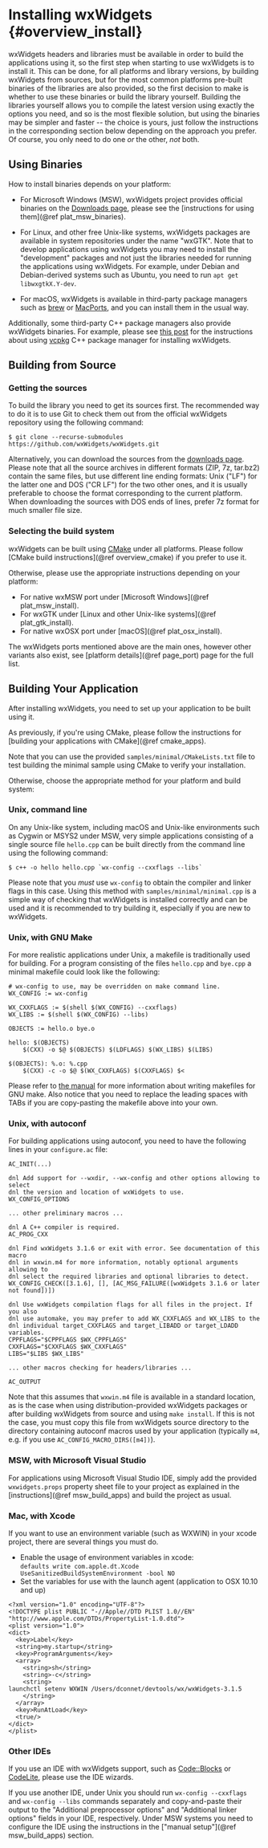 Installing wxWidgets    {#overview_install}
====================

wxWidgets headers and libraries must be available in order to build the
applications using it, so the first step when starting to use wxWidgets is to
install it. This can be done, for all platforms and library versions, by
building wxWidgets from sources, but for the most common platforms pre-built
binaries of the libraries are also provided, so the first decision to make is
whether to use these binaries or build the library yourself. Building the
libraries yourself allows you to compile the latest version using exactly the
options you need, and so is the most flexible solution, but using the binaries
may be simpler and faster -- the choice is yours, just follow the instructions
in the corresponding section below depending on the approach you prefer. Of
course, you only need to do one _or_ the other, _not_ both.


Using Binaries
--------------

How to install binaries depends on your platform:

- For Microsoft Windows (MSW), wxWidgets project provides official binaries
  on the [Downloads page][], please see
  the [instructions for using them](@ref plat_msw_binaries).

- For Linux, and other free Unix-like systems, wxWidgets packages are available
  in system repositories under the name "wxGTK". Note that to develop
  applications using wxWidgets you may need to install the "development"
  packages and not just the libraries needed for running the applications using
  wxWidgets. For example, under Debian and Debian-derived systems such as
  Ubuntu, you need to run `apt get libwxgtkX.Y-dev`.

- For macOS, wxWidgets is available in third-party package managers such as
  [brew][] or [MacPorts][], and you can install them in the usual way.

[downloads page]: https://www.wxwidgets.org/downloads/
[brew]: https://brew.sh/
[MacPorts]: https://www.macports.org/


Additionally, some third-party C++ package managers also provide wxWidgets
binaries. For example, please see [this post][vcpkg-post] for the instructions
about using [vcpkg][] C++ package manager for installing wxWidgets.

[vcpkg-post]: https://www.wxwidgets.org/blog/2019/01/wxwidgets-and-vcpkg/
[vcpkg]: https://github.com/microsoft/vcpkg


Building from Source
--------------------

### Getting the sources

To build the library you need to get its sources first. The recommended way to
do it is to use Git to check them out from the official wxWidgets repository
using the following command:

    $ git clone --recurse-submodules https://github.com/wxWidgets/wxWidgets.git

Alternatively, you can download the sources from the [downloads page][].
Please note that all the source archives in different formats (ZIP, 7z,
tar.bz2) contain the same files, but use different line ending formats: Unix
("LF") for the latter one and DOS ("CR LF") for the two other ones, and it is
usually preferable to choose the format corresponding to the current platform.
When downloading the sources with DOS ends of lines, prefer 7z format for much
smaller file size.

### Selecting the build system

wxWidgets can be built using [CMake](https://cmake.org/) under all platforms.
Please follow [CMake build instructions](@ref overview_cmake) if you prefer to
use it.

Otherwise, please use the appropriate instructions depending on your platform:

- For native wxMSW port under [Microsoft Windows](@ref plat_msw_install).
- For wxGTK under [Linux and other Unix-like systems](@ref plat_gtk_install).
- For native wxOSX port under [macOS](@ref plat_osx_install).

The wxWidgets ports mentioned above are the main ones, however other variants
also exist, see [platform details](@ref page_port) page for the full list.


Building Your Application
-------------------------

After installing wxWidgets, you need to set up your application to be built
using it.

As previously, if you're using CMake, please follow the instructions for
[building your applications with CMake](@ref cmake_apps).

Note that you can use the provided `samples/minimal/CMakeLists.txt` file to
test building the minimal sample using CMake to verify your installation.


Otherwise, choose the appropriate method for your platform and build system:

### Unix, command line

On any Unix-like system, including macOS and Unix-like environments such as
Cygwin or MSYS2 under MSW, very simple applications consisting of a single
source file `hello.cpp` can be built directly from the command line using the
following command:

    $ c++ -o hello hello.cpp `wx-config --cxxflags --libs`

Please note that you *must* use `wx-config` to obtain the compiler and linker
flags in this case. Using this method with `samples/minimal/minimal.cpp` is a
simple way of checking that wxWidgets is installed correctly and can be used
and it is recommended to try building it, especially if you are new to
wxWidgets.


### Unix, with GNU Make

For more realistic applications under Unix, a makefile is traditionally used
for building. For a program consisting of the files `hello.cpp` and `bye.cpp` a
minimal makefile could look like the following:

~~~{make}
# wx-config to use, may be overridden on make command line.
WX_CONFIG := wx-config

WX_CXXFLAGS := $(shell $(WX_CONFIG) --cxxflags)
WX_LIBS := $(shell $(WX_CONFIG) --libs)

OBJECTS := hello.o bye.o

hello: $(OBJECTS)
    $(CXX) -o $@ $(OBJECTS) $(LDFLAGS) $(WX_LIBS) $(LIBS)

$(OBJECTS): %.o: %.cpp
    $(CXX) -c -o $@ $(WX_CXXFLAGS) $(CXXFLAGS) $<
~~~

Please refer to [the manual][gnumake] for more information about writing makefiles
for GNU make. Also notice that you need to replace the leading spaces with TABs
if you are copy-pasting the makefile above into your own.

[gnumake]: https://www.gnu.org/software/make/manual/make.html


### Unix, with autoconf

For building applications using autoconf, you need to have the following lines
in your `configure.ac` file:

~~~{configure}
AC_INIT(...)

dnl Add support for --wxdir, --wx-config and other options allowing to select
dnl the version and location of wxWidgets to use.
WX_CONFIG_OPTIONS

... other preliminary macros ...

dnl A C++ compiler is required.
AC_PROG_CXX

dnl Find wxWidgets 3.1.6 or exit with error. See documentation of this macro
dnl in wxwin.m4 for more information, notably optional arguments allowing to
dnl select the required libraries and optional libraries to detect.
WX_CONFIG_CHECK([3.1.6], [], [AC_MSG_FAILURE([wxWidgets 3.1.6 or later not found])])

dnl Use wxWidgets compilation flags for all files in the project. If you also
dnl use automake, you may prefer to add WX_CXXFLAGS and WX_LIBS to the
dnl individual target_CXXFLAGS and target_LIBADD or target_LDADD variables.
CPPFLAGS="$CPPFLAGS $WX_CPPFLAGS"
CXXFLAGS="$CXXFLAGS $WX_CXXFLAGS"
LIBS="$LIBS $WX_LIBS"

... other macros checking for headers/libraries ...

AC_OUTPUT
~~~

Note that this assumes that `wxwin.m4` file is available in a standard
location, as is the case when using distribution-provided wxWidgets packages or
after building wxWidgets from source and using `make install`. If this is not
the case, you must copy this file from wxWidgets source directory to the
directory containing autoconf macros used by your application (typically `m4`,
e.g. if you use `AC_CONFIG_MACRO_DIRS([m4])`).


### MSW, with Microsoft Visual Studio

For applications using Microsoft Visual Studio IDE, simply add the provided
`wxwidgets.props` property sheet file to your project as explained in the
[instructions](@ref msw_build_apps) and build the project as usual.


### Mac, with Xcode

If you want to use an environment variable (such as WXWIN) in your xcode
project, there are several things you must do.

- Enable the usage of environment variables in xcode:<br>
  `defaults write com.apple.dt.Xcode UseSanitizedBuildSystemEnvironment -bool NO`
- Set the variables for use with the launch agent (application to OSX 10.10
and up)

~~~{xml}
<?xml version="1.0" encoding="UTF-8"?>
<!DOCTYPE plist PUBLIC "-//Apple//DTD PLIST 1.0//EN" "http://www.apple.com/DTDs/PropertyList-1.0.dtd">
<plist version="1.0">
<dict>
  <key>Label</key>
  <string>my.startup</string>
  <key>ProgramArguments</key>
  <array>
    <string>sh</string>
    <string>-c</string>
    <string>
launchctl setenv WXWIN /Users/dconnet/devtools/wx/wxWidgets-3.1.5
    </string>
  </array>
  <key>RunAtLoad</key>
  <true/>
</dict>
</plist>
~~~

### Other IDEs

If you use an IDE with wxWidgets support, such as [Code::Blocks][] or
[CodeLite][], please use the IDE wizards.

[Code::Blocks]: https://www.codeblocks.org/
[CodeLite]: https://codelite.org/

If you use another IDE, under Unix you should run `wx-config --cxxflags` and
`wx-config --libs` commands separately and copy-and-paste their output to the
"Additional preprocessor options" and "Additional linker options" fields in
your IDE, respectively. Under MSW systems you need to configure the IDE using
the instructions in the ["manual setup"](@ref msw_build_apps) section.

